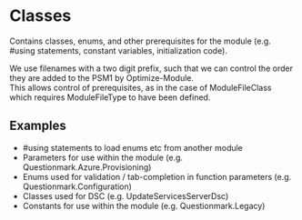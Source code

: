 ﻿# Classes

Contains classes, enums, and other prerequisites for the module (e.g. #using statements, constant variables, initialization code).

We use filenames with a two digit prefix, such that we can control the order they are added to the PSM1 by Optimize-Module.  
This allows control of prerequisites, as in the case of ModuleFileClass which requires ModuleFileType to have been defined.

## Examples

- #using statements to load enums etc from another module
- Parameters for use within the module (e.g. Questionmark.Azure.Provisioning)
- Enums used for validation / tab-completion in function parameters (e.g. Questionmark.Configuration)
- Classes used for DSC (e.g. UpdateServicesServerDsc)
- Constants for use within the module (e.g. Questionmark.Legacy)